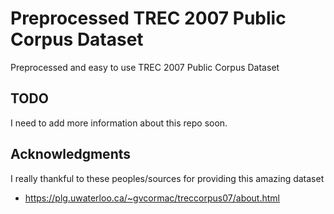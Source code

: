 # Preprocessed TREC 2007 Public Corpus Dataset

Preprocessed and easy to use TREC 2007 Public Corpus Dataset

## TODO
I need to add more information about this repo soon.

## Acknowledgments
I really thankful to these peoples/sources for providing this amazing dataset

- https://plg.uwaterloo.ca/~gvcormac/treccorpus07/about.html
